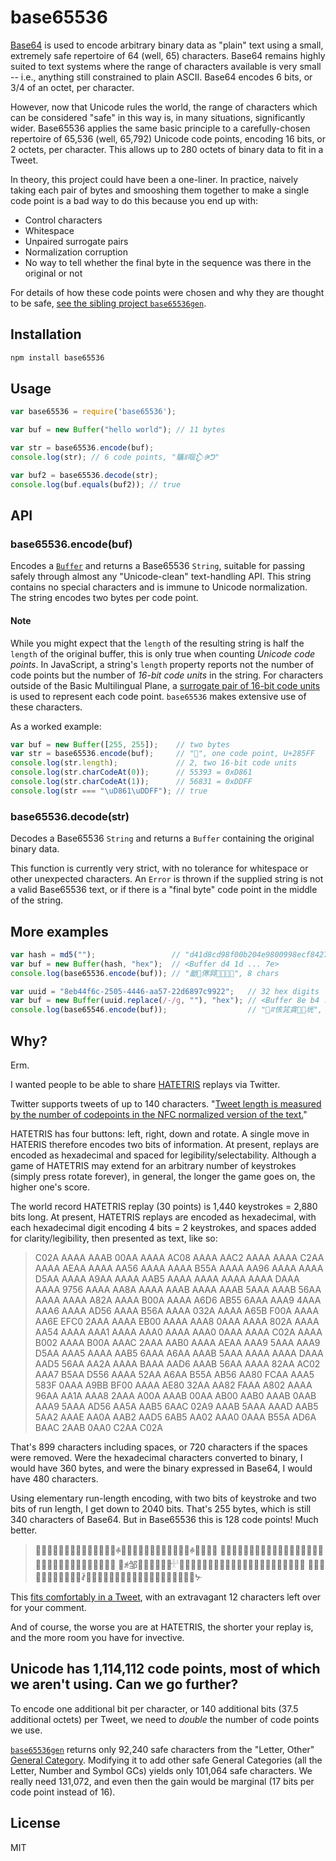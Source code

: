 # base65536

[Base64](https://en.wikipedia.org/wiki/Base64) is used to encode arbitrary binary data as "plain" text using a small, extremely safe repertoire of 64 (well, 65) characters. Base64 remains highly suited to text systems where the range of characters available is very small -- i.e., anything still constrained to plain ASCII. Base64 encodes 6 bits, or 3/4 of an octet, per character.

However, now that Unicode rules the world, the range of characters which can be considered "safe" in this way is, in many situations, significantly wider. Base65536 applies the same basic principle to a carefully-chosen repertoire of 65,536 (well, 65,792) Unicode code points, encoding 16 bits, or 2 octets, per character. This allows up to 280 octets of binary data to fit in a Tweet.

In theory, this project could have been a one-liner. In practice, naively taking each pair of bytes and smooshing them together to make a single code point is a bad way to do this because you end up with:

* Control characters
* Whitespace
* Unpaired surrogate pairs
* Normalization corruption
* No way to tell whether the final byte in the sequence was there in the original or not

For details of how these code points were chosen and why they are thought to be safe, [see the sibling project `base65536gen`](https://github.com/ferno/base65536gen).

## Installation

```bash
npm install base65536
```

## Usage

```js
var base65536 = require('base65536');

var buf = new Buffer("hello world"); // 11 bytes

var str = base65536.encode(buf); 
console.log(str); // 6 code points, "驨ꍬ啯𒁷ꍲᕤ"

var buf2 = base65536.decode(str);
console.log(buf.equals(buf2)); // true
```

## API

### base65536.encode(buf)

Encodes a [`Buffer`](https://nodejs.org/api/buffer.html#buffer_new_buffer_str_encoding) and returns a Base65536 `String`, suitable for passing safely through almost any "Unicode-clean" text-handling API. This string contains no special characters and is immune to Unicode normalization. The string encodes two bytes per code point.

#### Note

While you might expect that the `length` of the resulting string is half the `length` of the original buffer, this is only true when counting *Unicode code points*. In JavaScript, a string's `length` property reports not the number of code points but the number of *16-bit code units* in the string. For characters outside of the Basic Multilingual Plane, a [surrogate pair of 16-bit code units](https://en.wikipedia.org/wiki/UTF-16) is used to represent each code point. `base65536` makes extensive use of these characters.

As a worked example:

```js
var buf = new Buffer([255, 255]);    // two bytes
var str = base65536.encode(buf);     // "𨗿", one code point, U+285FF
console.log(str.length);             // 2, two 16-bit code units
console.log(str.charCodeAt(0));      // 55393 = 0xD861
console.log(str.charCodeAt(1));      // 56831 = 0xDDFF
console.log(str === "\uD861\uDDFF"); // true
```

### base65536.decode(str)

Decodes a Base65536 `String` and returns a `Buffer` containing the original binary data.

This function is currently very strict, with no tolerance for whitespace or other unexpected characters. An `Error` is thrown if the supplied string is not a valid Base65536 text, or if there is a "final byte" code point in the middle of the string.

## More examples

```js
var hash = md5("");                 // "d41d8cd98f00b204e9800998ecf8427e", 32 hex digits
var buf = new Buffer(hash, "hex");  // <Buffer d4 1d ... 7e>
console.log(base65536.encode(buf)); // "勔𥾌㒏㢲𠛩𡸉𧻬𠑂", 8 chars
```

```js
var uuid = "8eb44f6c-2505-4446-aa57-22d6897c9922";   // 32 hex digits
var buf = new Buffer(uuid.replace(/-/g, ""), "hex"); // <Buffer 8e b4 ... 22>
console.log(base65546.encode(buf));                  // "𣪎ꍏ㤥筄貪𥰢𠊉垙", 8 chars
```

## Why?

Erm.

I wanted people to be able to share [HATETRIS](http://qntm.org/files/hatetris/hatetris.html) replays via Twitter.

Twitter supports tweets of up to 140 characters. "[Tweet length is measured by the number of codepoints in the NFC normalized version of the text.](https://dev.twitter.com/overview/api/counting-characters)"

HATETRIS has four buttons: left, right, down and rotate. A single move in HATERIS therefore encodes two bits of information. At present, replays are encoded as hexadecimal and spaced for legibility/selectability. Although a game of HATETRIS may extend for an arbitrary number of keystrokes (simply press rotate forever), in general, the longer the game goes on, the higher one's score.

The world record HATETRIS replay (30 points) is 1,440 keystrokes = 2,880 bits long. At present, HATETRIS replays are encoded as hexadecimal, with each hexadecimal digit encoding 4 bits = 2 keystrokes, and spaces added for clarity/legibility, then presented as text, like so:

> C02A AAAA AAAB 00AA AAAA AC08 AAAA AAC2 AAAA AAAA C2AA AAAA AEAA AAAA AA56
> AAAA AAAA B55A AAAA AA96 AAAA AAAA D5AA AAAA A9AA AAAA AAB5 AAAA AAAA AAAA
> AAAA DAAA AAAA 9756 AAAA AA8A AAAA AAAB AAAA AAAB 5AAA AAAB 56AA AAAA AAAA
> A82A AAAA B00A AAAA A6D6 AB55 6AAA AAA9 4AAA AAA6 AAAA AD56 AAAA B56A AAAA
> 032A AAAA A65B F00A AAAA AA6E EFC0 2AAA AAAA EB00 AAAA AAA8 0AAA AAAA 802A
> AAAA AA54 AAAA AAA1 AAAA AAA0 AAAA AAA0 0AAA AAAA C02A AAAA B002 AAAA B00A
> AAAC 2AAA AAB0 AAAA AEAA AAA9 5AAA AAA9 D5AA AAA5 AAAA AAB5 6AAA A6AA AAAB
> 5AAA AAAA AAAA DAAA AAD5 56AA AA2A AAAA BAAA AAD6 AAAB 56AA AAAA 82AA AC02
> AAA7 B5AA D556 AAAA 52AA A6AA B55A AB56 AA80 FCAA AAA5 583F 0AAA A9BB BF00
> AAAA AE80 32AA AA82 FAAA A802 AAAA 96AA AA1A AAA8 2AAA A00A AAAB 00AA AB00
> AAB0 AAAB 0AAB AAA9 5AAA AD56 AA5A AAB5 6AAC 02A9 AAAB 5AAA AAAD AAB5 5AA2
> AAAE AA0A AAB2 AAD5 6AB5 AA02 AAA0 0AAA B55A AD6A BAAC 2AAB 0AA0 C2AA C02A

That's 899 characters including spaces, or 720 characters if the spaces were removed. Were the hexadecimal characters converted to binary, I would have 360 bytes, and were the binary expressed in Base64, I would have 480 characters.

Using elementary run-length encoding, with two bits of keystroke and two bits of run length, I get down to 2040 bits. That's 255 bytes, which is still 340 characters of Base64. But in Base65536 this is 128 code points! Much better.

> 𤇃𢊻𤄻嶜𤄋𤇁𡊻𤄛𤆬𠲻𤆻𠆜𢮻𤆻ꊌ𢪻𤆻邌𤆻𤊻𤅋𤲥𣾻𤄋𥆸𣊻𤅛ꊌ𤆻𤆱炼綻
> 𤋅𤅴薹𣪻𣊻𣽻𤇆𤚢𣺻赈𤇣綹𤻈𤇣𤾺𤇃悺𢦻𤂻𤅠㢹𣾻𤄛𤆓𤦹𤊻𤄰炜傼𤞻𢊻𣲻
> 𣺻ꉌ邹𡊻𣹫𤅋𤇅𣾻𤇄𓎜𠚻𤊻𢊻𤉛𤅫𤂑𤃃𡉌𤵛𣹛𤁐𢉋𡉻𡡫𤇠𠞗𤇡𡊄𡒌𣼻燉𣼋
> 𦄘炸邹㢸𠞻𠦻𡊻𣈻𡈻𣈛𡈛ꊺ𠆼𤂅𣻆𣫃𤮺𤊻𡉋㽻𣺬𣈛𡈋𤭻𤂲𣈻𤭻𤊼𢈛儛𡈛ᔺ

This [fits comfortably in a Tweet](https://twitter.com/qntm/status/673523018224791552), with an extravagant 12 characters left over for your comment.

And of course, the worse you are at HATETRIS, the shorter your replay is, and the more room you have for invective.

## Unicode has 1,114,112 code points, most of which we aren't using. Can we go further?

To encode one additional bit per character, or 140 additional bits (37.5 additional octets) per Tweet, we need to *double* the number of code points we use.

[`base65536gen`](https://github.com/ferno/base65536gen) returns only 92,240 safe characters from the "Letter, Other" [General Category](https://en.wikipedia.org/wiki/Unicode_character_property#General_Category). Modifying it to add other safe General Categories (all the Letter, Number and Symbol GCs) yields only 101,064 safe characters. We really need 131,072, and even then the gain would be marginal (17 bits per code point instead of 16).

## License

MIT
